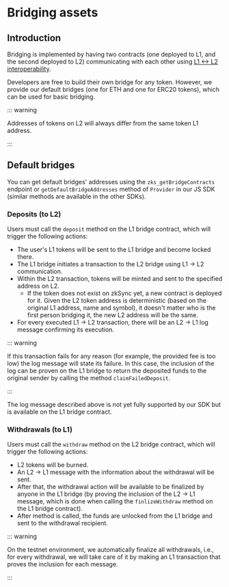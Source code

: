 # Bridging assets

## Introduction

Bridging is implemented by having two contracts 
(one deployed to L1, and the second deployed to L2)
communicating with each other using [L1 <-> L2 interoperability](./l1-l2-interop.md).

Developers are free to build their own bridge for any token.
However, we provide our default bridges (one for ETH and one for ERC20 tokens), which can be used for basic bridging.

::: warning

Addresses of tokens on L2 will always differ from the same token L1 address.

:::


## Default bridges

You can get default bridges' addresses using the `zks_getBridgeContracts` endpoint or `getDefaultBridgeAddresses` method of `Provider` in our JS SDK (similar methods are available in the other SDKs).

### Deposits (to L2)
Users must call the `deposit` method on the L1 bridge contract, which will trigger the following actions:

- The user's L1 tokens will be sent to the L1 bridge and become locked there.
- The L1 bridge initiates a transaction to the L2 bridge using L1 -> L2 communication.
- Within the L2 transaction, tokens will be minted and sent to the specified address on L2.
    - If the token does not exist on zkSync yet, a new contract is deployed for it. Given the L2 token address is deterministic (based on the original L1 address, name and symbol), it doesn't matter who is the first person bridging it, the new L2 address will be the same.
- For every executed L1 -> L2 transaction, there will be an L2 -> L1 log message confirming its execution.

::: warning

If this transaction fails for any reason (for example, the provided fee is too low) the log message will state its failure.
In this case, the inclusion of the log can be proven on the L1 bridge to return the deposited funds to the original sender by calling the method `claimFailedDeposit`.

:::

The log message described above is not yet fully supported by our SDK but is available on the L1 bridge contract.

### Withdrawals (to L1)
Users must call the `withdraw` method on the L2 bridge contract, which will trigger the following actions:

- L2 tokens will be burned.
- An L2 -> L1 message with the information about the withdrawal will be sent.
- After that, the withdrawal action will be available to be finalized by anyone in the L1 bridge (by proving the inclusion of the L2 -> L1 message, which is done when calling the `finlizeWithdraw` method on the L1 bridge contract).
- After method is called, the funds are unlocked from the L1 bridge and sent to the withdrawal recipient.

::: warning

On the testnet environment, we automatically finalize all withdrawals, i.e., for every withdrawal, we will take care of it by making an L1 transaction that proves the inclusion for each message.

:::
